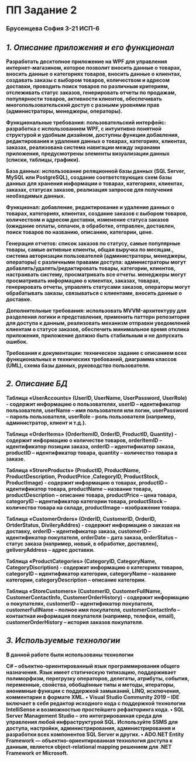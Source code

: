 # ПП Задание 2
### Брусенцева София 3-21 ИСП-6

## *1. Описание приложения и его функционал*
**Разработать десктопное приложение на WPF для управления интернет-магазином, которое позволит вносить данные о товарах, вносить данные о категориях товаров, вносить данные о клиентах, создавать заказы с выбором товаров, количеством и адресом доставки, проводить поиск товаров по различным критериям, отслеживать статус заказов, генерировать отчеты по продажам, популярности товаров, активности клиентов, обеспечивать многопользовательский доступ с разными уровнями прав (администраторы, менеджеры, операторы).**

**Функциональные требования: пользовательский интерфейс: разработка с использованием WPF, с интуитивно понятной структурой и удобным дизайном, доступны функции добавления, редактирования и удаления данных о товарах, категориях, клиентах, заказах, реализована система навигации между экранами приложения, предусмотрены элементы визуализации данных (списки, таблицы, графики).**

**База данных: использование реляционной базы данных (SQL Server, MySQL или PostgreSQL), создание соответствующих схем базы данных для хранения информации о товарах, категориях, клиентах, заказах, статусах заказов, реализация запросов для получения необходимых данных.**

**Функционал: добавление, редактирование и удаление данных о товарах, категориях, клиентах, создание заказов с выбором товаров, количеством и адресом доставки, изменение статуса заказов (ожидание оплаты, оплачен, в обработке, отправлен, доставлен, поиск товаров по названию, описанию, категории, цене.**

**Генерация отчетов: список заказов по статусу, самые популярные товары, самые активные клиенты, общая выручка по месяцам., система авторизации пользователей (администраторы, менеджеры, операторы) с различными правами доступа: администраторы могут добавлять/удалять/редактировать товары, категории, клиентов, настраивать систему, просматривать все отчеты. менеджеры могут просматривать информацию о клиентах, заказах, товарах, генерировать отчеты, управлять статусами заказов, операторы могут обрабатывать заказы, связываться с клиентами, вносить данные о доставке.**

**Дополнительные требования: использовать MVVM-архитектуру для разделения логики и представления, применить паттерн репозитория для доступа к данным, реализовать механизм отправки уведомлений клиентам о статусе заказов, обеспечить минимальное время отклика приложения, приложение должно быть стабильным и не допускать ошибок.**

**Требования к документации: техническое задание с описанием всех функциональных и технических требований, диаграмма классов (UML), схема базы данных, руководство пользователя.**

## *2. Описание БД*
**Таблица «UserAccounts» (UserID, UserName, UserPassword, UserRole) - содержит информацию о пользователях, userID – идентификатор пользователя, userName – имя пользователя или логин, userPassword – пароль пользователя, userRole – роль пользователя (например, администратор, клиент и т.д.).**

**Таблица «OrderItems» (OrderItemID, OrderID, ProductID, Quantity) - содержит информацию о количестве товаров, orderItemID – идентификатор позиции заказа, orderID – идентификатор заказа, productID – идентификатор товара, quantity – количество товара в заказе.**

**Таблица «StroreProducts» (ProductID, ProductName, ProductDescription, ProductPrice ,CategoryID, ProductStock, ProductImage) - содержит информацию о товарах, productID – идентификатор товара, productName – название товара, productDescription – описание товара, productPrice – цена товара, categoryID – идентификатор категории товара, productStock – количество товара на складе, productImage – изображение товара.**

**Таблица «CustomerOrders» (OrderID, CustomerID, OrderID, OrtderStatus, DivileryAddres) - содержит информацию о заказах на доставку, orderID – идентификатор заказа, customerID – идентификатор покупателя, orderDate – дата заказа, orderStatus – статус заказа (например, новый, в обработке, доставлен), geliveryAddress – адрес доставки.**

**Таблица «ProductCategories» (CategoryID, CategoryName, CategoryDiscription) - содержит информацию о категориях товаров, categoryID – идентификатор категории, categoryName – название категории, categoryDescription – описание категории.**

**Таблица «StoreCustomers» (CustomerID, CustomerFullName, CustomerContactInfo, CustomerOrderHistory) - содержит информацию о покупателях, customerID – идентификатор покупателя, customerFullName – полное имя покупателя, customerContactInfo – контактная информация покупателя (например, телефон, email), customerOrderHistory – история заказов покупателя.**

## *3. Используемые технологии*
**В данной работе были использованы технологии**

**C# – объектно-ориентированный язык программирования общего назначения. Язык имеет статическую типизацию, поддерживает полиморфизм, перегрузку операторов, делегаты, атрибуты, события, переменные, свойства, обобщённые типы и методы, итераторы, анонимные функции с поддержкой замыканий, LINQ, исключения, комментарии в формате XML. • Visual Studio Community 2019 – IDE включает в себя редактор исходного кода с поддержкой технологии IntelliSense и возможностью простейшего рефакторинга кода. • SQL Server Management Studio – это интегрированная среда для управления любой инфраструктурой SQL. Используйте SSMS для доступа, настройки, администрирования, администрирования и разработки всех компонентов SQL Server и других. • ADO.NET Entity Framework — объектно-ориентированная технология доступа к данным, является object-relational mapping решением для .NET Framework от Microsoft.**
